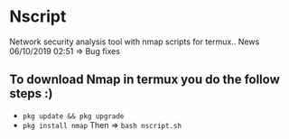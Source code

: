 # Nscript
Network security analysis tool with nmap scripts for termux..
News 06/10/2019 02:51 => Bug fixes

## To download Nmap in termux you do the follow steps :)
- ```pkg update && pkg upgrade```
- ```pkg install nmap```
Then => ```bash nscript.sh```
